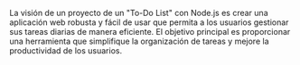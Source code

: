 
La visión de un proyecto de un "To-Do List" con Node.js es crear una aplicación web robusta y fácil de usar que permita a los usuarios gestionar sus tareas diarias de manera eficiente. El objetivo principal es proporcionar una herramienta que simplifique la organización de tareas y mejore la productividad de los usuarios.